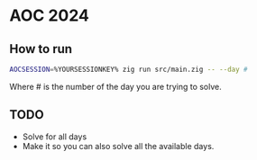 # AOC 2024
## How to run
```bash
AOCSESSION=%YOURSESSIONKEY% zig run src/main.zig -- --day #
```

Where # is the number of the day you are trying to solve.


## TODO
- Solve for all days
- Make it so you can also solve all the available days.

